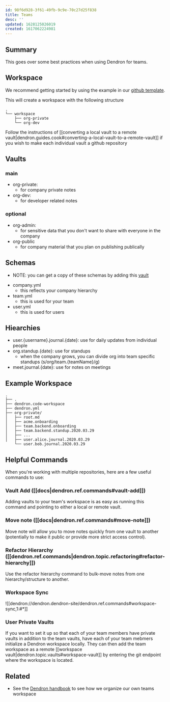 ```yaml
---
id: 98f6d928-3f61-49fb-9c9e-70c27d25f838
title: Teams
desc: ''
updated: 1628125026019
created: 1617062224981
---
```


## Summary

This goes over some best practices when using Dendron for teams. 

<!-- To get started, you can use this [[quickstart|dendron.topic.teams.quickstart]]. -->

## Workspace

We recommend getting started by using the example in our [github template](https://github.com/dendronhq/org-workspace-template). 

This will create a workspace with the following structure

```
.
└── workspace
    ├── org-private
    └── org-dev
```

Follow the instructions of [[converting a local vault to a remote vault|dendron.guides.cook#converting-a-local-vault-to-a-remote-vault]] if you wish to make each individual vault a github repository

## Vaults

### main
- org-private: 
  - for company private notes
- org-dev: 
  - for developer related notes

### optional
- org-admin: 
  - for sensitive data that you don't want to share with everyone in the company 
- org-public
  - for company material that you plan on publishing publically

## Schemas
- NOTE: you can get a copy of these schemas by adding this [vault](https://github.com/dendronhq/schema-library/tree/main/vault)
<!-- -->
- company.yml
  - this reflects your company hierarchy
- team.yml
  - this is used for your team
- user.yml
  - this is used for users

## Hiearchies
- user.{username}.journal.{date}: use for daily updates from individual people
- org.standup.{date}: use for standups
  - when the company grows, you can divide org into team specific standups (s/org/team.{teamName}/g)
- meet.journal.{date}: use for notes on meetings

## Example Workspace

```
.
├── .
├── dendron.code-workspace
├── dendron.yml
├── org-private/
│   ├── root.md
│   ├── acme.onboarding
│   ├── team.backend.onboarding
│   ├── team.backend.standup.2020.03.29
│   ├── ...
│   ├── user.alice.journal.2020.03.29
    └── user.bob.journal.2020.03.29
```

## Helpful Commands

When you're working with multiple repositories, here are a few useful commands to use:

### Vault Add ([[docs|dendron.ref.commands#vault-add]])

Adding vaults to your team's workspace is as easy as running this command and pointing to either a local or remote vault.

### Move note ([[docs|dendron.ref.commands#move-note]])

Move note will allow you to move notes quickly from one vault to another (potentially to make it public or provide more strict access control).

### Refactor Hierarchy ([[dendron.ref.commands|dendron.topic.refactoring#refactor-hierarchy]])

Use the refactor hierarchy command to bulk-move notes from one hierarchy/structure to another.

### Workspace Sync

![[dendron://dendron.dendron-site/dendron.ref.commands#workspace-sync,1:#*]]

### User Private Vaults

If you want to set it up so that each of your team members have private vaults in addition to the team vaults, have each of your team mebmers initialize a Dendron workspace locally. They can then add the team workspace as a remote [[workspace vault|dendron.topic.vaults#workspace-vault]] by entering the git endpoint where the workspace is located.

## Related
- See the [Dendron handbook](https://handbook.dendron.so/notes/fc057be8-80e7-4a08-bca6-5bd6bc398eea.html) to see how we organize our own teams workspace 
